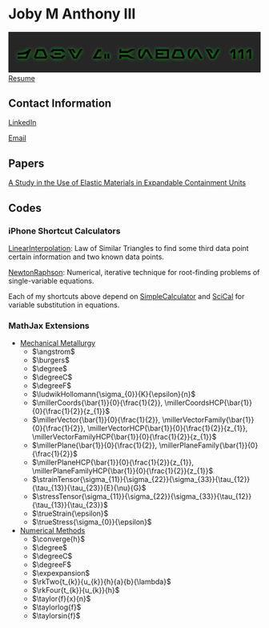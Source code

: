 <script type='text/javascript'
	src='https://cdnjs.cloudflare.com/ajax/libs/mathjax/2.7.0/MathJax.js?config=TeX-AMS_CHTML'>
</script>
<script type='text/x-mathjax-config'>
	MathJax.Ajax.config.path['Extra'] = 'https://jmanthony3.github.io/Codes/MathJax/extensions/TeX',
	MathJax.Hub.Config({
		TeX: {
			equationNumbers: {
				autoNumber: 'AMS',
			},
			extensions: [
				'[Extra]/MechanicalMetallurgy.js',
				'[Extra]/NumericalMethods.js',
			],
		},
		tex2jax: {
			inlineMath: [['$', '$'], ['\\(', '\\)']],
			blockMath: [['$$', '$$'], ['\\[', '\\]']],
		},
	});
</script>
# Joby M Anthony III
![](./Images/Joby_M_Anthony_III-Aurabesh.jpg)
[Resume](Documents/Joby_M_Anthony_III.pdf)
## Contact Information
[LinkedIn](https://www.linkedin.com/in/joby-m-anthony-iii)

[Email](mailto:jmanthony1@liberty.edu)
## Papers
[A Study in the Use of Elastic Materials in Expandable Containment Units](https://digitalcommons.liberty.edu/montview/vol3/iss1/1)

## Codes
### iPhone Shortcut Calculators
[LinearInterpolation](https://www.icloud.com/shortcuts/cb347f070cca4c57b34cc04d12459312): Law of Similar Triangles to find some third data point certain information and two known data points.

[NewtonRaphson](https://www.icloud.com/shortcuts/438fc8e2e2ae4c37b3e2164491243ebb): Numerical, iterative technique for root-finding problems of single-variable equations.


Each of my shortcuts above depend on [SimpleCalculator](https://www.icloud.com/shortcuts/4009902408694f098318e814cf797826) and [SciCal](https://www.icloud.com/shortcuts/a0cf04611dc74faea74a700687af3ecd) for variable substitution in equations.

### MathJax Extensions
- [Mechanical Metallurgy](./Codes/MathJax/extensions/TeX/MechanicalMetallurgy.js)
  - $\angstrom$
  - $\burgers$
  - $\degree$
  - $\degreeC$
  - $\degreeF$
  - $\ludwikHollomann{\sigma_{0}}{K}{\epsilon}{n}$
  - $\millerCoords{\bar{1}}{0}{\frac{1}{2}}, \millerCoordsHCP{\bar{1}}{0}{\frac{1}{2}}{z_{1}}$
  - $\millerVector{\bar{1}}{0}{\frac{1}{2}}, \millerVectorFamily{\bar{1}}{0}{\frac{1}{2}}, \millerVectorHCP{\bar{1}}{0}{\frac{1}{2}}{z_{1}}, \millerVectorFamilyHCP{\bar{1}}{0}{\frac{1}{2}}{z_{1}}$
  - $\millerPlane{\bar{1}}{0}{\frac{1}{2}}, \millerPlaneFamily{\bar{1}}{0}{\frac{1}{2}}$
  - $\millerPlaneHCP{\bar{1}}{0}{\frac{1}{2}}{z_{1}}, \millerPlaneFamilyHCP{\bar{1}}{0}{\frac{1}{2}}{z_{1}}$
  - $\strainTensor{\sigma_{11}}{\sigma_{22}}{\sigma_{33}}{\tau_{12}}{\tau_{13}}{\tau_{23}}{E}{\nu}{G}$
  - $\stressTensor{\sigma_{11}}{\sigma_{22}}{\sigma_{33}}{\tau_{12}}{\tau_{13}}{\tau_{23}}$
  - $\trueStrain{\epsilon}$
  - $\trueStress{\sigma_{0}}{\epsilon}$
- [Numerical Methods](./Codes/MathJax/extensions/TeX/NumericalMethods.js)
  - $\converge{h}$
  - $\degree$
  - $\degreeC$
  - $\degreeF$
  - $\expexpansion$
  - $\rkTwo{t_{k}}{u_{k}}{h}{a}{b}{\lambda}$
  - $\rkFour{t_{k}}{u_{k}}{h}$
  - $\taylor{f}{x}{n}$
  - $\taylorlog{f}$
  - $\taylorsin{f}$